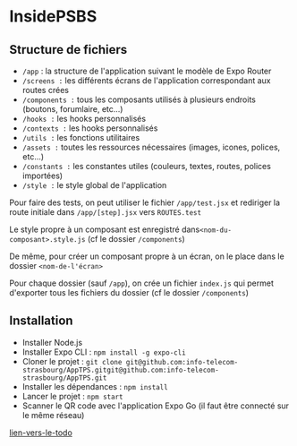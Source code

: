 # InsidePSBS

## Structure de fichiers

- ``/app`` : la structure de l'application suivant le modèle de Expo Router
- ``/screens :`` les différents écrans de l'application correspondant aux routes crées
- ``/components :`` tous les composants utilisés à plusieurs endroits (boutons, forumlaire, etc...)
- ``/hooks :`` les hooks personnalisés
- ``/contexts :`` les hooks personnalisés
- ``/utils :`` les fonctions utilitaires
- ``/assets :`` toutes les ressources nécessaires (images, icones, polices, etc...)
- ``/constants :`` les constantes utiles (couleurs, textes, routes, polices importées)
- ``/style :`` le style global de l'application

Pour faire des tests, on peut utiliser le fichier ``/app/test.jsx`` et rediriger la route initiale
dans ``/app/[step].jsx`` vers ``ROUTES.test``

Le style propre à un composant est enregistré dans``<nom-du-composant>.style.js`` (cf le dossier ``/components``)

De même, pour créer un composant propre à un écran, on le place dans le dossier ``<nom-de-l'écran>``

Pour chaque dossier (sauf ``/app``), on crée un fichier ``index.js`` qui permet d'exporter tous les fichiers du
dossier (cf le dossier ``/components``)

## Installation

- Installer Node.js
- Installer Expo CLI : ``npm install -g expo-cli``
- Cloner le
  projet : ``git clone git@github.com:info-telecom-strasbourg/AppTPS.gitgit@github.com:info-telecom-strasbourg/AppTPS.git``
- Installer les dépendances : ``npm install``
- Lancer le projet : ``npm start``
- Scanner le QR code avec l'application Expo Go (il faut être connecté sur le même réseau)

[lien-vers-le-todo](/tout-doux.md)